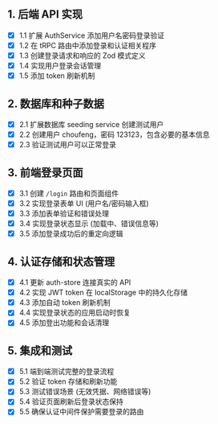 ## 1. 后端 API 实现

- [x] 1.1 扩展 AuthService 添加用户名密码登录验证
- [x] 1.2 在 tRPC 路由中添加登录和认证相关程序
- [x] 1.3 创建登录请求和响应的 Zod 模式定义
- [x] 1.4 实现用户登录会话管理
- [x] 1.5 添加 token 刷新机制

## 2. 数据库和种子数据

- [x] 2.1 扩展数据库 seeding service 创建测试用户
- [x] 2.2 创建用户 choufeng，密码 123123，包含必要的基本信息
- [x] 2.3 验证测试用户可以正常登录

## 3. 前端登录页面

- [x] 3.1 创建 `/login` 路由和页面组件
- [x] 3.2 实现登录表单 UI (用户名/密码输入框)
- [x] 3.3 添加表单验证和错误处理
- [x] 3.4 实现登录状态显示 (加载中、错误信息等)
- [x] 3.5 添加登录成功后的重定向逻辑

## 4. 认证存储和状态管理

- [x] 4.1 更新 auth-store 连接真实的 API
- [x] 4.2 实现 JWT token 在 localStorage 中的持久化存储
- [x] 4.3 添加自动 token 刷新机制
- [x] 4.4 实现登录状态的应用启动时恢复
- [x] 4.5 添加登出功能和会话清理

## 5. 集成和测试

- [x] 5.1 端到端测试完整的登录流程
- [x] 5.2 验证 token 存储和刷新功能
- [x] 5.3 测试错误场景 (无效凭据、网络错误等)
- [x] 5.4 验证页面刷新后登录状态保持
- [x] 5.5 确保认证中间件保护需要登录的路由
